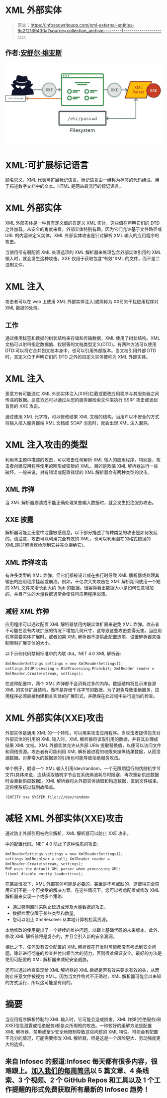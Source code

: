 # XML 外部实体

> 原文：<https://infosecwriteups.com/xml-external-entities-9c2f2169430a?source=collection_archive---------1----------------------->

## 作者:[安舒尔·维亚斯](https://www.instagram.com/_ansh_vyas/)

![](img/91eb7334f4e58e9234286aaee60453bb.png)

# XML:可扩展标记语言

顾名思义，XML 代表可扩展标记语言。标记语言由一组称为标签的代码组成，用于描述数字文档中的文本。HTML 是网站最流行的标记语言。

# XML 外部实体

XML 外部实体是一种具有定义值的自定义 XML 实体，这些值在声明它们的 DTD 之外加载。从安全的角度来看，外部实体特别有趣，因为它们允许基于文件路径或 URL 的内容来定义实体。XML 外部实体攻击是针对解析 XML 输入的应用程序的攻击。

当使用带有弱配置 XML 处理选项的 XML 解析器来处理包含外部实体引用的 XML 输入时，就会发生这种攻击。XXE 仅用于获取包含“有效”XML 的文件，而不是二进制文件。

# XML 注入

攻击者可以在 web 上使用 XML 外部实体注入(或简称为 XXE)来干扰应用程序对 XML 数据的处理。

## 工作

通过使用标签和数据的树状结构来存储和传输数据，XML 使用了树状结构。XML 文档可以附带指定数据值、权限等的文档类型定义(DTD)。有两种方法可以使用 DTD:可以将它合并到文档本身中，也可以引用外部版本。当文档引用外部 DTD 时，其定义位于声明它们的 DTD 之外的自定义实体被称为 XML 外部实体。

# XML 注入

恶意方有可能通过 XML 外部实体注入(XXE)拦截或更改应用程序与其服务器之间传递的数据。恶意方还可以通过从您的服务器检索文件来执行 SSRF 攻击或发起盲目的 XXE 攻击。

通过使用 XML 元字符，可以修改结果 XML 文档的结构。当用户以不安全的方式将输入插入服务器端 XML 文档或 SOAP 消息时，就会出现 XML 注入漏洞。

# XML 注入攻击的类型

利用本主题中描述的攻击，可以攻击任何解析 XML 输入的应用程序。特别是，攻击者创建应用程序使用的畸形或狡猾的 XML，目的是欺骗 XML 解析器进行一些破坏。一般来说，对有错误或配置错误的 XML 解析器会有两种类型的攻击。

## XML 炸弹

当 XML 解析器崩溃或不能正确处理某些输入数据时，就会发生拒绝服务攻击。

## XXE 披露

解析器可能会无意中泄露敏感信息。以下部分描述了每种类型的攻击是如何发起的。请注意，攻击可以利用完全有效的 XML，也可以利用潜在的格式错误的 XML(除非解析器检测到它并完全拒绝它)。

## XML 炸弹攻击

有许多类型的 XML 炸弹，但它们都被设计成在执行时导致 XML 解析器或处理其输出的应用程序挂起或崩溃。例如，十亿次大笑攻击在 XML 解析期间使用一个短的 XML 文件来增长到大约 3gb 的数据。很容易看出数据大小是如何任意增加的，并且产生的大量数据通常会使任何应用程序崩溃。

## 减轻 XML 炸弹

应用程序可以通过配置 XML 解析器禁用内联实体扩展来避免 XML 炸弹。攻击者不可能在没有内联扩展的情况下增加几何尺寸，这导致这些攻击变得无害。当应用程序需要实体扩展时，或者如果 XML 解析器不提供此配置选项，设置解析器来强制限制扩展实体的大小。

以下示例代码禁用标准中的内联 dtd。NET 4.0 XML 解析器:

```
XmlReaderSettings settings = new XmlReaderSettings();
settings.DtdProcessing = DtdProcessing.Prohibit; XmlReader reader =
XmlReader.Create(stream, settings);
```

在这种配置中，两个 XML 炸弹都不会消耗过多的内存。数据结构将显示来自源 XML 的实体扩展结构，而不是存储千兆字节的数据。为了避免导致拒绝服务，应用程序必须直接构建相关实体的扩展形式，并确保在此过程中进行适当的检查。

# XML 外部实体(XXE)攻击

外部实体是通用 XML 的一个特性，可以用来攻击应用程序。当攻击者提供包含对外部实体的引用的 XML 输入时，XML 解析器将读取引用的数据，并将其处理成结果 XML 文档。XML 外部实体允许从外部 URIs 提取替换值，以便可以访问文件和网络资源。攻击者有可能利用 XML 解析器进程的权限来操纵结果数据，从而泄漏数据。对非常大的数据源的引用也可能导致拒绝服务攻击。

举个例子，假设一个 XML 输入引用/dev/random，一个无限期运行的伪随机字节文件(具体来说，连续读取随机字节会在系统熵池耗尽时阻塞，再次重新供应数据时会重新供应数据)。XML 解析器将从外部实体读取和构造数据，直到文件结束。这将使系统过载到故障点。

```
!ENTITY xxe SYSTEM file:///dev/random>
```

# 减轻 XML 外部实体(XXE)攻击

通过防止外部引用被完全解析，XML 解析器可以防止 XXE 攻击。

中的配置代码。NET 4.0 防止了这种性质的攻击:

```
XmlReaderSettings settings = new XmlReaderSettings();
settings.XmlResolver = null; XmlReader reader =
XmlReader.Create(stream, settings);
PHP uses the default XML parser when processing XML:
libxml_disable_entity_loader(true);
```

在某些情况下，XML 外部实体可能是必要的，甚至是不可或缺的，这使得完全禁用它们不是一个可接受的解决方案。在这些情况下，您可以考虑配置或修改 XML 解析器来实现一个或多个策略:

*   通过强制超时来防止延迟或涉及大量数据的攻击。
*   数据检索仅限于某些类型和数量。
*   您可以阻止 XmlResolver 从本地计算机检索资源。

本地修改的使用提出了一个持续的维护问题，以跟上基础代码的未来版本。此外，修改 XML 解析器将是复杂的，并且会引入新的安全漏洞。

相比之下，任何没有安全配置的 XML 解析器在开发时可能都没有考虑到安全问题，除非进行彻底的检查并付出相当大的努力，否则很难保证安全。最好的方法是使用可配置的 XML 解析器来减轻安全威胁。

还可以通过检查呈现给 XML 解析器的 XML 数据是否有效来要求有效的头，从而防止任意文件被视为 XML。因为当文件格式不正确时，XML 解析器可能会以未知的方式运行，所以这可能是有用的。

# 摘要

当应用程序解析特制的 XML 输入时，它可能会造成损害。XML 炸弹(拒绝服务)和 XXE(信息泄露或拒绝服务)都是众所周知的攻击。一种较好的缓解方法是配置 XML 解析器，禁用或至少安全地限制导致这些问题的 XML 特性。可能会有配置不充分的情况，可能需要修改 XML 解析器，但是这是一个风险更大、劳动强度更大的选择。

## 来自 Infosec 的报道:Infosec 每天都有很多内容，很难跟上。[加入我们的每周简讯](https://weekly.infosecwriteups.com/)以 5 篇文章、4 条线索、3 个视频、2 个 GitHub Repos 和工具以及 1 个工作提醒的形式免费获取所有最新的 Infosec 趋势！